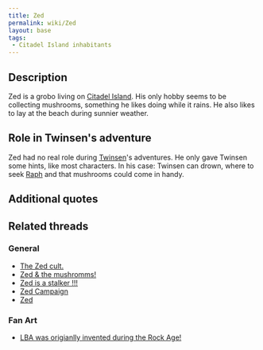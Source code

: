 ```yaml
---
title: Zed
permalink: wiki/Zed
layout: base
tags:
 - Citadel Island inhabitants
---
```


## Description

Zed is a grobo living on [Citadel Island](Citadel_Island "wikilink").
His only hobby seems to be collecting mushrooms, something he likes
doing while it rains. He also likes to lay at the beach during sunnier
weather.

## Role in Twinsen's adventure

Zed had no real role during [Twinsen](Twinsen "wikilink")'s adventures.
He only gave Twinsen some hints, like most characters. In his case:
Twinsen can drown, where to seek [Raph](Raph "wikilink") and that
mushrooms could come in handy.

## Additional quotes

## Related threads

### General

- [The Zed cult.](https://forum.magicball.net/showthread.php?t=4097)
- [Zed & the
  mushromms!](https://forum.magicball.net/showthread.php?t=3894)
- [Zed is a stalker
  !!!](https://forum.magicball.net/showthread.php?t=3447)
- [Zed Campaign](https://forum.magicball.net/showthread.php?t=3464)
- [Zed](https://forum.magicball.net/showthread.php?t=127)

### Fan Art

- [LBA was origianlly invented during the Rock
  Age!](https://forum.magicball.net/showthread.php?t=8393)
